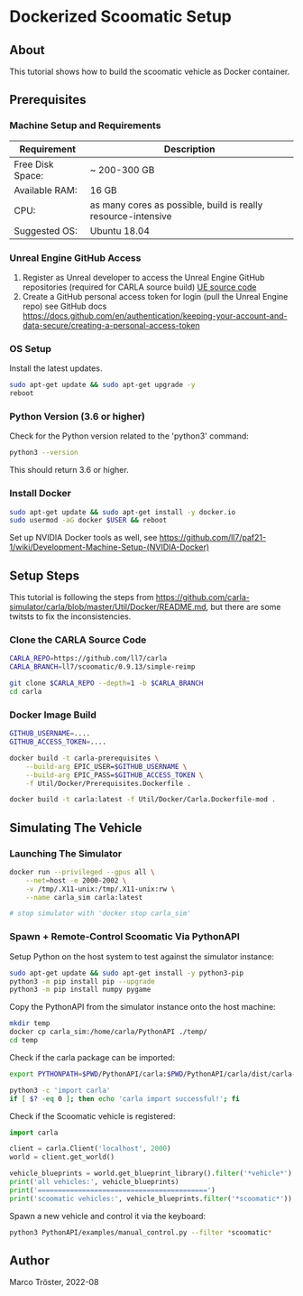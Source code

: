 
# Dockerized Scoomatic Setup

## About
This tutorial shows how to build the scoomatic vehicle as Docker container.

## Prerequisites

### Machine Setup and Requirements

| Requirement | Description |
| ----------- | ----------- |
| Free Disk Space: | ~ 200-300 GB |
| Available RAM:   |    16 GB |
| CPU:             | as many cores as possible, build is really resource-intensive |
| Suggested OS:    | Ubuntu 18.04 |

### Unreal Engine GitHub Access
1) Register as Unreal developer to access the Unreal Engine GitHub repositories (required for CARLA source build) [UE source code](https://www.unrealengine.com/en-US/ue-on-github)
2) Create a GitHub personal access token for login (pull the Unreal Engine repo)
see GitHub docs https://docs.github.com/en/authentication/keeping-your-account-and-data-secure/creating-a-personal-access-token

### OS Setup
Install the latest updates.

```sh
sudo apt-get update && sudo apt-get upgrade -y
reboot
```

### Python Version (3.6 or higher)
Check for the Python version related to the 'python3' command:

```sh
python3 --version
```

This should return 3.6 or higher.

### Install Docker

```sh
sudo apt-get update && sudo apt-get install -y docker.io
sudo usermod -aG docker $USER && reboot
```

Set up NVIDIA Docker tools as well,
see https://github.com/ll7/paf21-1/wiki/Development-Machine-Setup-(NVIDIA-Docker)

## Setup Steps
This tutorial is following the steps from
https://github.com/carla-simulator/carla/blob/master/Util/Docker/README.md,
but there are some twitsts to fix the inconsistencies.

### Clone the CARLA Source Code

```sh
CARLA_REPO=https://github.com/ll7/carla
CARLA_BRANCH=ll7/scoomatic/0.9.13/simple-reimp

git clone $CARLA_REPO --depth=1 -b $CARLA_BRANCH
cd carla
```

### Docker Image Build

```sh
GITHUB_USERNAME=....
GITHUB_ACCESS_TOKEN=....

docker build -t carla-prerequisites \
    --build-arg EPIC_USER=$GITHUB_USERNAME \
    --build-arg EPIC_PASS=$GITHUB_ACCESS_TOKEN \
    -f Util/Docker/Prerequisites.Dockerfile .

docker build -t carla:latest -f Util/Docker/Carla.Dockerfile-mod .
```

## Simulating The Vehicle

### Launching The Simulator

```sh
docker run --privileged --gpus all \
    --net=host -e 2000-2002 \
    -v /tmp/.X11-unix:/tmp/.X11-unix:rw \
    --name carla_sim carla:latest

# stop simulator with 'docker stop carla_sim'
```

### Spawn + Remote-Control Scoomatic Via PythonAPI

Setup Python on the host system to test against the simulator instance:

```sh
sudo apt-get update && sudo apt-get install -y python3-pip
python3 -m pip install pip --upgrade
python3 -m pip install numpy pygame
```

Copy the PythonAPI from the simulator instance onto the host machine:

```sh
mkdir temp
docker cp carla_sim:/home/carla/PythonAPI ./temp/
cd temp
```

Check if the carla package can be imported:

```sh
export PYTHONPATH=$PWD/PythonAPI/carla:$PWD/PythonAPI/carla/dist/carla-0.9.13-py3.6-linux-x86_64.egg

python3 -c 'import carla'
if [ $? -eq 0 ]; then echo 'carla import successful!'; fi
```

Check if the Scoomatic vehicle is registered:

```py
import carla

client = carla.Client('localhost', 2000)
world = client.get_world()

vehicle_blueprints = world.get_blueprint_library().filter('*vehicle*')
print('all vehicles:', vehicle_blueprints)
print('==========================================')
print('scoomatic vehicles:', vehicle_blueprints.filter('*scoomatic*'))
```

Spawn a new vehicle and control it via the keyboard:

```sh
python3 PythonAPI/examples/manual_control.py --filter *scoomatic*
```

## Author
Marco Tröster, 2022-08
